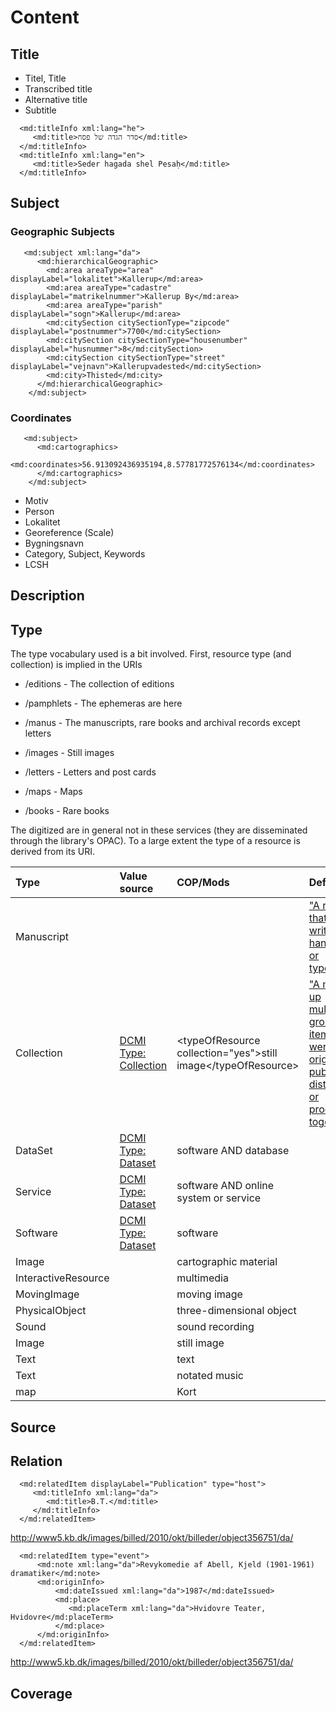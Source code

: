 # Content

## Title

* Titel, Title
* Transcribed title
* Alternative title
* Subtitle

```
  <md:titleInfo xml:lang="he">
     <md:title>סדר הגדה של פסח</md:title>
  </md:titleInfo>
  <md:titleInfo xml:lang="en">
     <md:title>Seder hagada shel Pesaḥ</md:title>
  </md:titleInfo>
```

## Subject

### Geographic Subjects

```  
   <md:subject xml:lang="da">
      <md:hierarchicalGeographic>
        <md:area areaType="area" displayLabel="lokalitet">Kallerup</md:area>
        <md:area areaType="cadastre" displayLabel="matrikelnummer">Kallerup By</md:area>
        <md:area areaType="parish" displayLabel="sogn">Kallerup</md:area>
        <md:citySection citySectionType="zipcode" displayLabel="postnummer">7700</md:citySection>
        <md:citySection citySectionType="housenumber" displayLabel="husnummer">8</md:citySection>
        <md:citySection citySectionType="street" displayLabel="vejnavn">Kallerupvadested</md:citySection>
        <md:city>Thisted</md:city>
      </md:hierarchicalGeographic>
    </md:subject>
```

### Coordinates

```
   <md:subject>
      <md:cartographics>
        <md:coordinates>56.913092436935194,8.57781772576134</md:coordinates>
      </md:cartographics>
    </md:subject>
```


* Motiv
* Person
* Lokalitet
* Georeference (Scale)
* Bygningsnavn
* Category, Subject, Keywords
* LCSH

## Description
## Type

The type vocabulary used is a bit involved. First, resource type (and collection) is implied in the URIs

* /editions - The collection of editions 

* /pamphlets - The ephemeras are here
* /manus - The manuscripts, rare books and archival records except letters
* /images - Still images
* /letters - Letters and post cards
* /maps - Maps
* /books - Rare books 

The digitized are in general not in these services (they are disseminated through the library's OPAC). To a large extent the type of a resource is derived from its URI.

| Type | Value source | COP/Mods | Definition |
|:-----|:-------------|:---------|:-----------|
| Manuscript | | |["A resource that is written in handwriting or typescript"](https://www.loc.gov/standards/mods/userguide/typeofresource.html#manuscript) |
| Collection | [DCMI Type: Collection](https://www.dublincore.org/specifications/dublin-core/dcmi-terms/#http://purl.org/dc/dcmitype/Collection) | &lt;typeOfResource collection="yes">still image&lt;/typeOfResource> | ["A made-up multipart group of items that were not originally published, distributed, or produced together"](https://www.loc.gov/standards/mods/userguide/typeofresource.html#collection) |
| DataSet | [DCMI Type: Dataset](https://www.dublincore.org/specifications/dublin-core/dcmi-terms/#http://purl.org/dc/dcmitype/Dataset) | software AND database |
| Service | [DCMI Type: Dataset](https://www.dublincore.org/specifications/dublin-core/dcmi-terms/#http://purl.org/dc/dcmitype/Service) | software AND online system or service |
| Software | [DCMI Type: Dataset](https://www.dublincore.org/specifications/dublin-core/dcmi-terms/#http://purl.org/dc/dcmitype/Software)  | software |
| Image | | cartographic material |
| InteractiveResource | | multimedia |
| MovingImage | | moving image |
| PhysicalObject | | three-dimensional object |
| Sound | | sound recording |
| Image | | still image |
| Text | | text
| Text | | notated music |
| map | | Kort |

## Source
## Relation



```
  <md:relatedItem displayLabel="Publication" type="host">
     <md:titleInfo xml:lang="da">
        <md:title>B.T.</md:title>
     </md:titleInfo>
  </md:relatedItem>
```
http://www5.kb.dk/images/billed/2010/okt/billeder/object356751/da/

```
  <md:relatedItem type="event">
      <md:note xml:lang="da">Revykomedie af Abell, Kjeld (1901-1961) dramatiker</md:note>
      <md:originInfo>
          <md:dateIssued xml:lang="da">1987</md:dateIssued>
          <md:place>
             <md:placeTerm xml:lang="da">Hvidovre Teater, Hvidovre</md:placeTerm>
          </md:place>
      </md:originInfo>
  </md:relatedItem>
```
http://www5.kb.dk/images/billed/2010/okt/billeder/object356751/da/

## Coverage


